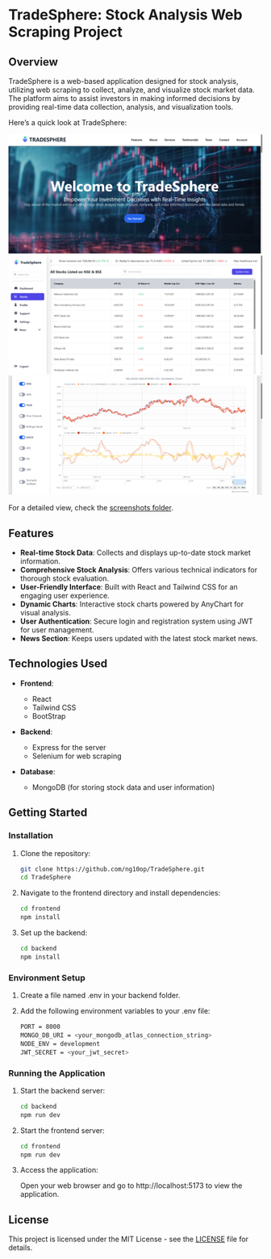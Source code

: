 # TradeSphere: Stock Analysis Web Scraping Project

## Overview

TradeSphere is a web-based application designed for stock analysis, utilizing web scraping to collect, analyze, and visualize stock market data. The platform aims to assist investors in making informed decisions by providing real-time data collection, analysis, and visualization tools.

Here’s a quick look at TradeSphere:

![Homepage](./screenshots/Homepage/img1.png "Homepage")
![Stock Data](./screenshots/StockData&Analysis/img1.png "Stock Data")
![Stock Analysis](./screenshots/StockData&Analysis/img5.png "Stock Analysis")

For a detailed view, check the [screenshots folder](screenshots/).

## Features

- **Real-time Stock Data**: Collects and displays up-to-date stock market information.
- **Comprehensive Stock Analysis**: Offers various technical indicators for thorough stock evaluation.
- **User-Friendly Interface**: Built with React and Tailwind CSS for an engaging user experience.
- **Dynamic Charts**: Interactive stock charts powered by AnyChart for visual analysis.
- **User Authentication**: Secure login and registration system using JWT for user management.
- **News Section**: Keeps users updated with the latest stock market news.

## Technologies Used

- **Frontend**:
  - React
  - Tailwind CSS
  - BootStrap
- **Backend**:

  - Express for the server
  - Selenium for web scraping

- **Database**:
  - MongoDB (for storing stock data and user information)

## Getting Started

### Installation

1. Clone the repository:

   ```bash
   git clone https://github.com/ng10op/TradeSphere.git
   cd TradeSphere
   ```

2. Navigate to the frontend directory and install dependencies:

   ```bash
   cd frontend
   npm install
   ```

3. Set up the backend:

   ```bash
   cd backend
   npm install
   ```

### Environment Setup

1. Create a file named .env in your backend folder.

2. Add the following environment variables to your .env file:

   ```bash
   PORT = 8000
   MONGO_DB_URI = <your_mongodb_atlas_connection_string>
   NODE_ENV = development
   JWT_SECRET = <your_jwt_secret>
   ```

### Running the Application

1. Start the backend server:

   ```bash
   cd backend
   npm run dev
   ```

2. Start the frontend server:

   ```bash
   cd frontend
   npm run dev
   ```

3. Access the application:

   Open your web browser and go to http://localhost:5173 to view the application.

## License

This project is licensed under the MIT License - see the [LICENSE](./LICENSE) file for details.
